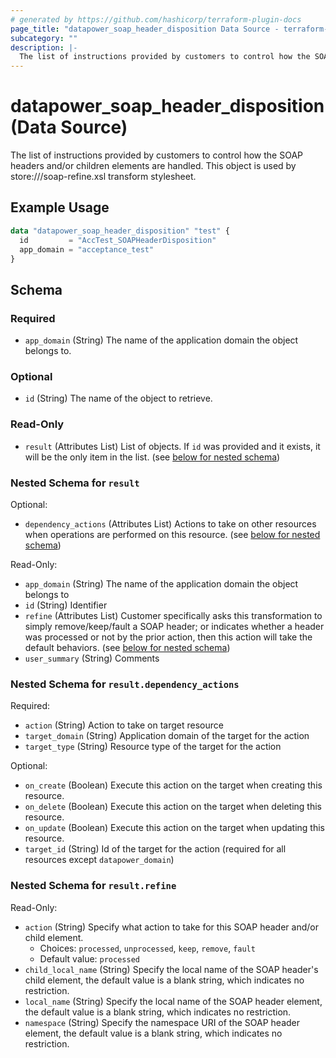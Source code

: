 ```yaml
---
# generated by https://github.com/hashicorp/terraform-plugin-docs
page_title: "datapower_soap_header_disposition Data Source - terraform-provider-datapower"
subcategory: ""
description: |-
  The list of instructions provided by customers to control how the SOAP headers and/or children elements are handled. This object is used by store:///soap-refine.xsl transform stylesheet.
---
```


# datapower_soap_header_disposition (Data Source)

The list of instructions provided by customers to control how the SOAP headers and/or children elements are handled. This object is used by store:///soap-refine.xsl transform stylesheet.

## Example Usage

```terraform
data "datapower_soap_header_disposition" "test" {
  id         = "AccTest_SOAPHeaderDisposition"
  app_domain = "acceptance_test"
}
```

<!-- schema generated by tfplugindocs -->
## Schema

### Required

- `app_domain` (String) The name of the application domain the object belongs to.

### Optional

- `id` (String) The name of the object to retrieve.

### Read-Only

- `result` (Attributes List) List of objects. If `id` was provided and it exists, it will be the only item in the list. (see [below for nested schema](#nestedatt--result))

<a id="nestedatt--result"></a>
### Nested Schema for `result`

Optional:

- `dependency_actions` (Attributes List) Actions to take on other resources when operations are performed on this resource. (see [below for nested schema](#nestedatt--result--dependency_actions))

Read-Only:

- `app_domain` (String) The name of the application domain the object belongs to
- `id` (String) Identifier
- `refine` (Attributes List) Customer specifically asks this transformation to simply remove/keep/fault a SOAP header; or indicates whether a header was processed or not by the prior action, then this action will take the default behaviors. (see [below for nested schema](#nestedatt--result--refine))
- `user_summary` (String) Comments

<a id="nestedatt--result--dependency_actions"></a>
### Nested Schema for `result.dependency_actions`

Required:

- `action` (String) Action to take on target resource
- `target_domain` (String) Application domain of the target for the action
- `target_type` (String) Resource type of the target for the action

Optional:

- `on_create` (Boolean) Execute this action on the target when creating this resource.
- `on_delete` (Boolean) Execute this action on the target when deleting this resource.
- `on_update` (Boolean) Execute this action on the target when updating this resource.
- `target_id` (String) Id of the target for the action (required for all resources except `datapower_domain`)


<a id="nestedatt--result--refine"></a>
### Nested Schema for `result.refine`

Read-Only:

- `action` (String) Specify what action to take for this SOAP header and/or child element.
  - Choices: `processed`, `unprocessed`, `keep`, `remove`, `fault`
  - Default value: `processed`
- `child_local_name` (String) Specify the local name of the SOAP header's child element, the default value is a blank string, which indicates no restriction.
- `local_name` (String) Specify the local name of the SOAP header element, the default value is a blank string, which indicates no restriction.
- `namespace` (String) Specify the namespace URI of the SOAP header element, the default value is a blank string, which indicates no restriction.
